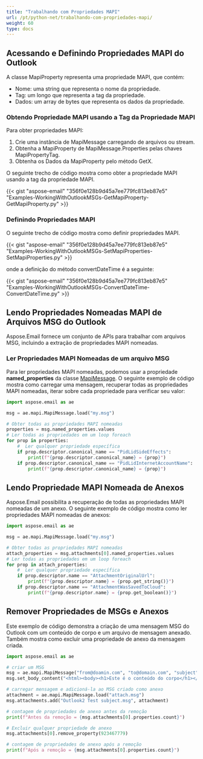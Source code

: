 ```yaml
---
title: "Trabalhando com Propriedades MAPI"
url: /pt/python-net/trabalhando-com-propriedades-mapi/
weight: 60
type: docs
---
```



## **Acessando e Definindo Propriedades MAPI do Outlook**

A classe MapiProperty representa uma propriedade MAPI, que contém:

- Nome: uma string que representa o nome da propriedade.
- Tag: um longo que representa a tag da propriedade.
- Dados: um array de bytes que representa os dados da propriedade.

### **Obtendo Propriedade MAPI usando a Tag da Propriedade MAPI**

Para obter propriedades MAPI:

1. Crie uma instância de MapiMessage carregando de arquivos ou stream.
1. Obtenha a MapiProperty de MapiMessage.Properties pelas chaves MapiPropertyTag.
1. Obtenha os Dados da MapiProperty pelo método GetX.

O seguinte trecho de código mostra como obter a propriedade MAPI usando a tag da propriedade MAPI.

{{< gist "aspose-email" "356f0e128b9d45a7ee779fc813eb87e5" "Examples-WorkingWithOutlookMSGs-GetMapiProperty-GetMapiProperty.py" >}}

### **Definindo Propriedades MAPI**

O seguinte trecho de código mostra como definir propriedades MAPI.

{{< gist "aspose-email" "356f0e128b9d45a7ee779fc813eb87e5" "Examples-WorkingWithOutlookMSGs-SetMapiProperties-SetMapiProperties.py" >}}

onde a definição do método convertDateTime é a seguinte:

{{< gist "aspose-email" "356f0e128b9d45a7ee779fc813eb87e5" "Examples-WorkingWithOutlookMSGs-ConvertDateTime-ConvertDateTime.py" >}}

## **Lendo Propriedades Nomeadas MAPI de Arquivos MSG do Outlook**

Aspose.Email fornece um conjunto de APIs para trabalhar com arquivos MSG, incluindo a extração de propriedades MAPI nomeadas.

### **Ler Propriedades MAPI Nomeadas de um arquivo MSG**

Para ler propriedades MAPI nomeadas, podemos usar a propriedade **named_properties** da classe [MapiMessage](https://reference.aspose.com/email/python-net/aspose.email.mapi/mapimessage/#mapimessage-class). O seguinte exemplo de código mostra como carregar uma mensagem, recuperar todas as propriedades MAPI nomeadas, iterar sobre cada propriedade para verificar seu valor:

```python
import aspose.email as ae

msg = ae.mapi.MapiMessage.load("my.msg")

# Obter todas as propriedades MAPI nomeadas
properties = msg.named_properties.values
# Ler todas as propriedades em um loop foreach
for prop in properties:
    #  Ler qualquer propriedade específica
    if prop.descriptor.canonical_name == "PidLidSideEffects":
        print(f"{prop.descriptor.canonical_name} = {prop}")
    if prop.descriptor.canonical_name == "PidLidInternetAccountName":
        print(f"{prop.descriptor.canonical_name} = {prop}")
```

## **Lendo Propriedade MAPI Nomeada de Anexos**

Aspose.Email possibilita a recuperação de todas as propriedades MAPI nomeadas de um anexo. O seguinte exemplo de código mostra como ler propriedades MAPI nomeadas de anexos:

```python
import aspose.email as ae

msg = ae.mapi.MapiMessage.load("my.msg")

# Obter todas as propriedades MAPI nomeadas
attach_properties = msg.attachments[0].named_properties.values
# Ler todas as propriedades em um loop foreach
for prop in attach_properties:
    #  Ler qualquer propriedade específica
    if prop.descriptor.name == "AttachmentOriginalUrl":
        print(f"{prop.descriptor.name} = {prop.get_string()}")
    if prop.descriptor.name == "AttachmentWasSavedToCloud":
        print(f"{prop.descriptor.name} = {prop.get_boolean()}")
```

## **Remover Propriedades de MSGs e Anexos**

Este exemplo de código demonstra a criação de uma mensagem MSG do Outlook com um conteúdo de corpo e um arquivo de mensagem anexado. Também mostra como excluir uma propriedade de anexo da mensagem criada.

```python
import aspose.email as ae

# criar um MSG
msg = ae.mapi.MapiMessage("from@doamin.com", "to@domain.com", "subject", "body");
msg.set_body_content("<html><body><h1>Este é o conteúdo do corpo</h1></body></html>", ae.mapi.BodyContentType.HTML)

# carregar mensagem e adicioná-la ao MSG criado como anexo
attachment = ae.mapi.MapiMessage.load("attach.msg")
msg.attachments.add("Outlook2 Test subject.msg", attachment)

# contagem de propriedades de anexo antes da remoção
print(f"Antes da remoção = {msg.attachments[0].properties.count}")

# Excluir qualquer propriedade de anexo
msg.attachments[0].remove_property(923467779)

# contagem de propriedades de anexo após a remoção
print(f"Após a remoção = {msg.attachments[0].properties.count}")
```
